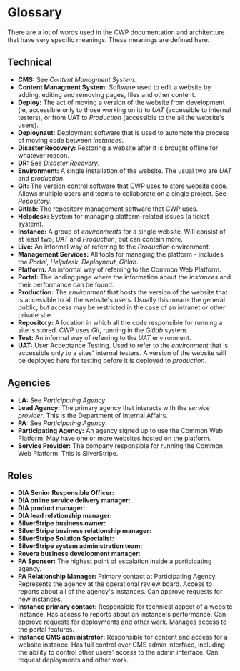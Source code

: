 # Glossary

There are a lot of words used in the CWP documentation and architecture that have very specific meanings. These
meanings are defined here.

## Technical

 * **CMS:** See *Content Managment System*.
 * **Content Managment System:** Software used to edit a website by adding, editing and removing pages, files and other
 content.
 * **Deploy:** The act of moving a version of the website from development (ie, accessible only to those working on it)
to *UAT* (accessible to internal testers), or from UAT to *Production* (accessible to the all the website's users).
 * **Deploynaut:** Deployment software that is used to automate the process of moving code between *instances*.
 * **Disaster Recovery:** Restoring a website after it is brought offline for whatever reason.
 * **DR:** See *Disaster Recovery*.
 * **Environment:** A single installation of the website. The usual two are *UAT* and *production*.
 * **Git:** The version control software that CWP uses to store website code. Allows multiple users and teams to collaborate
on a single project. See *Repository*.
 * **Gitlab:** The repository management software that CWP uses.
 * **Helpdesk:** System for managing platform-related issues (a ticket system).
 * **Instance:** A group of *environments* for a single website. Will consist of at least two, *UAT* and *Production*,
 but can contain more.
 * **Live:**  An informal way of referring to the *Production* environment.
 * **Management Services:** All tools for managing the platform - includes the *Portal*, *Helpdesk*, *Deploynaut*, *Gitlab*.
 * **Platform:** An informal way of referring to the Common Web Platform.
 * **Portal:** The landing page where the information about the *instances* and their performance can be found.
 * **Production:** The *environment* that hosts the version of the website that is accessible to all the website's
users. Usually this means the general public, but access may be restricted in the case of an intranet or other private
site.
 * **Repository:** A location in which all the code responsible for running a site is stored. CWP uses *Git*, running
in the *Gitlab* system.
 * **Test:** An informal way of referring to the *UAT* environment.
 * **UAT:** User Acceptance Testing. Used to refer to the *environment* that is accessible only to a sites' internal
testers. A version of the website will be deployed here for testing before it is deployed to *production*.

## Agencies
 * **LA:** See *Participating Agency*.
 * **Lead Agency:** The primary agency that interacts with the *service provider*. This is the Department of Internal
Affairs.
 * **PA:** See *Participating Agency*.
 * **Participating Agency:** An agency signed up to use the Common Web Platform. May have one or more websites hosted
on the platform.
 * **Service Provider:** The company responsible for running the Common Web Platform. This is SilverStripe.

## Roles
 * **DIA Senior Responsible Officer:** 
 * **DIA online service delivery manager:** 
 * **DIA product manager:** 
 * **DIA lead relationship manager:** 
 * **SilverStripe business owner:** 
 * **SilverStripe business relationship manager:** 
 * **SilverStripe Solution Specialist:** 
 * **SilverStripe system administration team:** 
 * **Revera business development manager:** 
 * **PA Sponsor:** The highest point of escalation inside a participating agency.
 * **PA Relationship Manager:** Primary contact at Participating Agency. Represents the agency at the operational
review board. Access to reports about all of the agency's instances. Can approve requests for new instances.
 * **Instance primary contact:** Responsible for technical aspect of a website instance. Has access to reports about an
instance's performance. Can approve requests for deployments and other work. Manages access to the portal features.
 * **Instance CMS administrator:** Responsible for content and access for a website instance. Has full control over CMS
admin interface, including the ability to control other users' access to the admin interface. Can request deployments
and other work.

